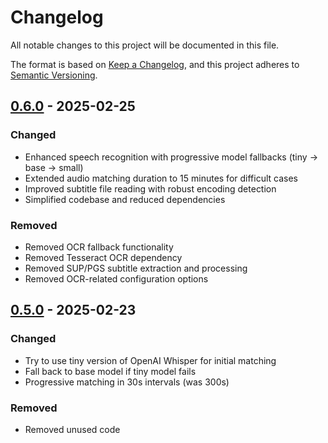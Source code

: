 # Changelog

All notable changes to this project will be documented in this file.

The format is based on [Keep a Changelog](https://keepachangelog.com/en/1.1.0/),
and this project adheres to [Semantic Versioning](https://semver.org/spec/v2.0.0.html).

## [0.6.0] - 2025-02-25

### Changed
- Enhanced speech recognition with progressive model fallbacks (tiny → base → small)
- Extended audio matching duration to 15 minutes for difficult cases
- Improved subtitle file reading with robust encoding detection
- Simplified codebase and reduced dependencies

### Removed
- Removed OCR fallback functionality 
- Removed Tesseract OCR dependency
- Removed SUP/PGS subtitle extraction and processing
- Removed OCR-related configuration options

## [0.5.0] - 2025-02-23

### Changed
- Try to use tiny version of OpenAI Whisper for initial matching
- Fall back to base model if tiny model fails
- Progressive matching in 30s intervals (was 300s)

### Removed
- Removed unused code

[0.6.0]: https://github.com/Jsakkos/mkv-episode-matcher/releases/tag/v0.6.0
[0.5.0]: https://github.com/Jsakkos/mkv-episode-matcher/releases/tag/v0.5.0